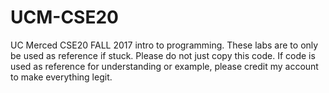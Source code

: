 # UCM-CSE20
UC Merced CSE20 FALL 2017 intro to programming. These labs are to only be used as reference if stuck. Please do not just copy this code. If code is used as reference for understanding or example, please credit my account to make everything legit.
